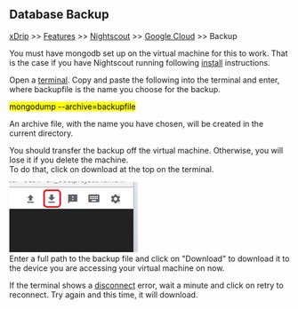## Database Backup
[xDrip](../../README.md) >> [Features](../Features_page.md) >> [Nightscout](../Nightscout_page.md) >> [Google Cloud](./GoogleCloud.md) >> Backup  
  
You must have mongodb set up on the virtual machine for this to work.  That is the case if you have Nightscout running following [install](./GoogleCloud.md) instructions.  
  
Open a [terminal](./Terminal.md).  Copy and paste the following into the terminal and enter, where backupfile is the name you choose for the backup.  
  
<mark>mongodump --archive=backupfile</mark>  
  
An archive file, with the name you have chosen, will be created in the current directory.  
  
You should transfer the backup off the virtual machine.  Otherwise, you will lose it if you delete the machine.  
To do that, click on download at the top on the terminal.  
  
![](./images/Download.png)  
Enter a full path to the backup file and click on "Download" to download it to the device you are accessing your virtual machine on now.  
  
If the terminal shows a [disconnect](./images/Disconnect.png) error, wait a minute and click on retry to reconnect.  Try again and this time, it will download.  
